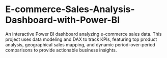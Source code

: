 # E-commerce-Sales-Analysis-Dashboard-with-Power-BI
An interactive Power BI dashboard analyzing e-commerce sales data. This project uses data modeling and DAX to track KPIs, featuring top product analysis, geographical sales mapping, and dynamic period-over-period comparisons to provide actionable business insights.

